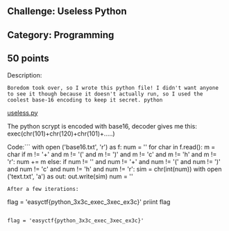 Challenge: Useless Python
----------------------------------------
Category: Programming
----------------------------------------
50 points 
----------------------------------------
Description:
```
Boredom took over, so I wrote this python file! I didn't want anyone to see it though because it doesn't actually run, so I used the coolest base-16 encoding to keep it secret. python 
```
<a href="./../files/42552c587e13c09d2873cf20c4a2a558f60a3a46_useless.py">useless.py</a>

The python scrypt is encoded with base16, decoder gives me this:
exec(chr(101)+chr(120)+chr(101)+.....)

Code:```
with open ('base16.txt', 'r') as f:
    num = ''
    for char in f.read():
        m = char
        if m != '+' and m != '(' and m != ')' and m != 'c' and m != 'h' and m != 'r':
            num += m
        else:
            if num != '' and num != '+' and num != '(' and num != ')' and num != 'c' and num != 'h' and num != 'r':
                sim = chr(int(num))
                with open ('text.txt', 'a') as out:
                out.write(sim)
            num = ''
```
After a few iterations:
```
flag = 'easyctf{python_3x3c_exec_3xec_ex3c}'
priint flag
```

flag = 'easyctf{python_3x3c_exec_3xec_ex3c}'
